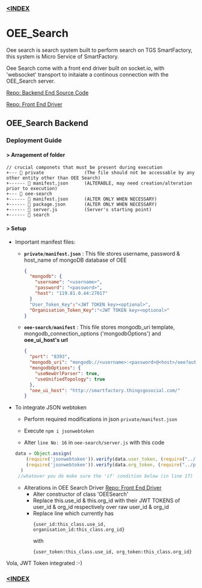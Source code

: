 ### [<INDEX](https://b19kiit.github.io/OEE_DOCS/)

# OEE_Search

Oee search is search system built to perform search on TGS SmartFactory, this system is Micro Service of SmartFactory.

Oee Search come with a front end driver built on socket.io, with 'websocket' transport to initaiate a continous connection with the OEE_Search server.

[Repo: Backend End Source Code](https://bitbucket.org/rishavbhowmiktgs/oee-search/src/master/)

[Repo: Front End Driver](https://bitbucket.org/rishavbhowmiktgs/oee-search-driver/src/master/)

## OEE_Search Backend

### Deployment Guide

#### > Arragement of folder
```
// crucial componets that must be present during execution
+--- 📁 private               (The file should not be accessable by any other entity other than OEE Search)
+------ 📄 manifest.json      (ALTERABLE, may need creation/alteration prior to execution)
+--- 📁 oee-search
+------ 📄 manifest.json      (ALTER ONLY WHEN NECESSARY)
+------ 📄 package.json       (ALTER ONLY WHEN NECESSARY)
+------ 📄 server.js          (Server's starting point)
+------ 📁 search
```
#### > Setup

- Important manifest files:

  - **`private/manifest.json`** : This file stores username, password & host_name of mongoDB database of OEE
    ```json
    {
      "mongodb": {
        "username": "<username>",
        "password": "<password>",
        "host": "119.81.0.44:27017"
      }
      "User_Token_Key":"<JWT TOKEN key><optional>",
      "Organisation_Token_Key":"<JWT TOKEN key><optional>"
    }
    ```
  - **`oee-search/manifest`** : This file stores mongodb_uri template, mongodb_connection_options ('mongodbOptions') and **oee_ui_host's url**
    ```json
    {
      "port": "8393",
      "mongodb_uri": "mongodb://<username>:<password>@<host>/oee?authSource=admin",
      "mongodbOptions": {
        "useNewUrlParser": true,
        "useUnifiedTopology": true
      },
      "oee_ui_host": "http://smartfactory.thingsgosocial.com/"
    }
    ```
- To integrate JSON webtoken
  - Perform required modifications in json `private/manifest.json`
  
  - Execute `npm i jsonwebtoken`
  
  - Alter `line No: 16` in `oee-search/server.js` with this code
  ```js
  data = Object.assign(
      (require('jsonwebtoken')).verify(data.user_token, (require("../private/manifest.json"))['User_Token_Key'] ),
      (require('jsonwebtoken')).verify(data.org_token, (require("../private/manifest.json"))['Organisation_Token_Key'] )
    )
   //whatever you do make sure the 'if' condition below (in line 17) is NOT satisfied, when the request is valid
  ```
  
  - Alterations in OEE Search Driver [Repo: Front End Driver](https://bitbucket.org/rishavbhowmiktgs/oee-search-driver/src/master/)
    - Alter constructor of class 'OEESearch'
    - Replace this.use_id & this.org_id with their JWT TOKENS of user_id & org_id respectively over raw user_id & org_id
    - Replace line which currently has 
        ```
        {user_id:this_class.use_id, organisation_id:this_class.org_id}
        ```
        with
        ```
        {user_token:this_class.use_id, org_token:this_class.org_id}
        ```


Vola, JWT Token integrated :-)

### [<INDEX](https://b19kiit.github.io/OEE_DOCS/)
